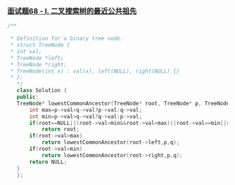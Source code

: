 ### [面试题68 - I. 二叉搜索树的最近公共祖先](https://leetcode-cn.com/problems/er-cha-sou-suo-shu-de-zui-jin-gong-gong-zu-xian-lcof/)

```c++
/**

 * Definition for a binary tree node.
 * struct TreeNode {
 * int val;
 * TreeNode *left;
 * TreeNode *right;
 * TreeNode(int x) : val(x), left(NULL), right(NULL) {}
 * };
   */
   class Solution {
   public:
   TreeNode* lowestCommonAncestor(TreeNode* root, TreeNode* p, TreeNode* q) {
       int max=p->val>q->val?p->val:q->val;
       int min=p->val>q->val?q->val:p->val;
       if(root==NULL||(root->val>min&&root->val<max)||root->val==min||root->val==max)
           return root;
       if(root->val>max)
           return lowestCommonAncestor(root->left,p,q);
       if(root->val<min)
           return lowestCommonAncestor(root->right,p,q);
       return NULL;
   }
   };
```

